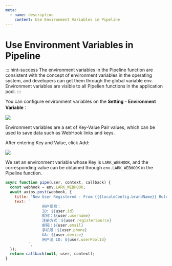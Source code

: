 ```yaml
---
meta:
  - name: description
    content: Use Environment Variables in Pipeline
---
```


# Use Environment Variables in Pipeline

::: hint-success
The environment variables in the Pipeline function are consistent with the concept of environment variables in the operating system, and developers can get them through the global variable env. Environment variables are visible to all Pipelien functions in the application pool.
:::

You can configure environment variables on the **Setting** - **Environment Variable**：

![](https://cdn.authing.cn/blog/20200927200619.png)

Environment variables are a set of Key-Value Pair values, which can be used to save data such as WebHook links and keys.

After entering Key and Value, click Add:

![](https://cdn.authing.cn/blog/20200927200707.png)

We set an environment variable whose Key is `LARK_WEBHOOK`, and the corresponding value can be obtained through `env.LARK_WEBHOOK` in the Pipeline function.

```js
async function pipe(user, context, callback) {
  const webhook = env.LARK_WEBHOOK;
  await axios.post(webhook, {
    title: "New User Registered - From {{$localeConfig.brandName}} Rules Pipeline",
    text: `
                用户信息：
                ID: ${user.id}
                昵称：${user.username}
                注册方式：${user.registerSource}
                邮箱：${user.email}
                手机号：${user.phone}
                UA: ${user.device}
                用户池 ID: ${user.userPoolId}
          `,
  });
  return callback(null, user, context);
}
```
